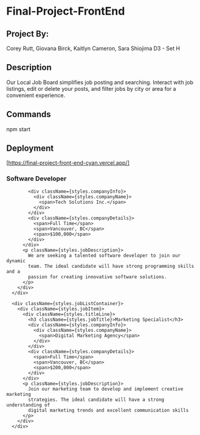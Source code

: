 # Final-Project-FrontEnd

## Project By:

Corey Rutt, Giovana Birck, Kaitlyn Cameron, Sara Shiojima
D3 - Set H

## Description

Our Local Job Board simplifies job posting and searching. Interact with job listings, edit or delete your posts, and filter jobs by city or area for a convenient experience.

## Commands

npm start

## Deployment

[https://final-project-front-end-cyan.vercel.app/]





<div className={styles.jobListContainer}>
        <div className={styles.jobItem}>
          <div className={styles.titleLine}>
            <h3 className={styles.jobTitle}>Software Developer</h3>

            <div className={styles.companyInfo}>
              <div className={styles.companyName}>
                <span>Tech Solutions Inc.</span>
              </div>
            </div>
            <div className={styles.companyDetails}>
              <span>Full Time</span>
              <span>Vancouver, BC</span>
              <span>$100,000</span>
            </div>
          </div>
          <p className={styles.jobDescription}>
            We are seeking a talented software developer to join our dynamic
            team. The ideal candidate will have strong programming skills and a
            passion for creating innovative software solutions.
          </p>
        </div>
      </div>

      <div className={styles.jobListContainer}>
        <div className={styles.jobItem}>
          <div className={styles.titleLine}>
            <h3 className={styles.jobTitle}>Marketing Specialist</h3>
            <div className={styles.companyInfo}>
              <div className={styles.companyName}>
                <span>Digital Marketing Agency</span>
              </div>
            </div>
            <div className={styles.companyDetails}>
              <span>Full Time</span>
              <span>Vancouver, BC</span>
              <span>$200,000</span>
            </div>
          </div>
          <p className={styles.jobDescription}>
            Join our marketing team to develop and implement creative marketing
            strategies. The ideal candidate will have a strong understanding of
            digital marketing trends and excellent communication skills
          </p>
        </div>
      </div>